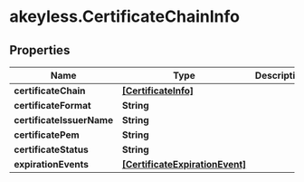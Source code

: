 # akeyless.CertificateChainInfo

## Properties

Name | Type | Description | Notes
------------ | ------------- | ------------- | -------------
**certificateChain** | [**[CertificateInfo]**](CertificateInfo.md) |  | [optional] 
**certificateFormat** | **String** |  | [optional] 
**certificateIssuerName** | **String** |  | [optional] 
**certificatePem** | **String** |  | [optional] 
**certificateStatus** | **String** |  | [optional] 
**expirationEvents** | [**[CertificateExpirationEvent]**](CertificateExpirationEvent.md) |  | [optional] 


